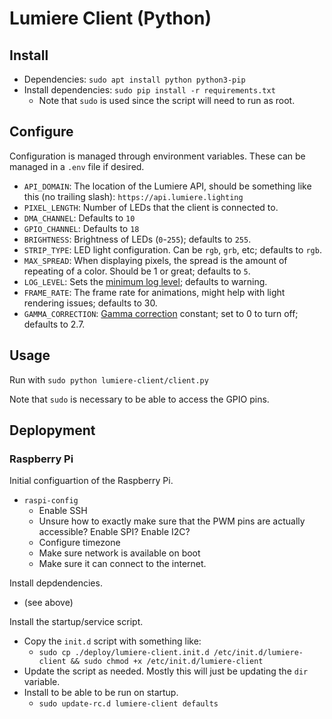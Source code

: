 # Lumiere Client (Python)

## Install

- Dependencies: `sudo apt install python python3-pip`
- Install dependencies: `sudo pip install -r requirements.txt`
    - Note that `sudo` is used since the script will need to run as root.
    
## Configure

Configuration is managed through environment variables.  These can be managed in a `.env` file if desired.

- `API_DOMAIN`: The location of the Lumiere API, should be something like this (no trailing slash): `https://api.lumiere.lighting`
- `PIXEL_LENGTH`: Number of LEDs that the client is connected to.
- `DMA_CHANNEL`: Defaults to `10`
- `GPIO_CHANNEL`: Defaults to `18`
- `BRIGHTNESS`: Brightness of LEDs (`0`-`255`); defaults to `255`.
- `STRIP_TYPE`: LED light configuration.  Can be `rgb`, `grb`, etc; defaults to `rgb`.
- `MAX_SPREAD`: When displaying pixels, the spread is the amount of repeating of a color.  Should be 1 or great; defaults to `5`.
- `LOG_LEVEL`: Sets the [minimum log level](https://docs.python.org/3/library/logging.html#levels); defaults to warning.
- `FRAME_RATE`: The frame rate for animations, might help with light rendering issues; defaults to 30.
- `GAMMA_CORRECTION`: [Gamma correction](https://learn.adafruit.com/led-tricks-gamma-correction) constant; set to 0 to turn off; defaults to 2.7.

## Usage

Run with `sudo python lumiere-client/client.py`

Note that `sudo` is necessary to be able to access the GPIO pins.

## Deplopyment

### Raspberry Pi

Initial configuartion of the Raspberry Pi.

- `raspi-config`
  - Enable SSH
  - Unsure how to exactly make sure that the PWM pins are actually accessible? Enable SPI? Enable I2C?
  - Configure timezone
  - Make sure network is available on boot
  - Make sure it can connect to the internet.

Install depdendencies.

- (see above)

Install the startup/service script.

- Copy the `init.d` script with something like:
   - `sudo cp ./deploy/lumiere-client.init.d /etc/init.d/lumiere-client && sudo chmod +x /etc/init.d/lumiere-client`
- Update the script as needed.  Mostly this will just be updating the `dir` variable.
- Install to be able to be run on startup.
   - `sudo update-rc.d lumiere-client defaults`
